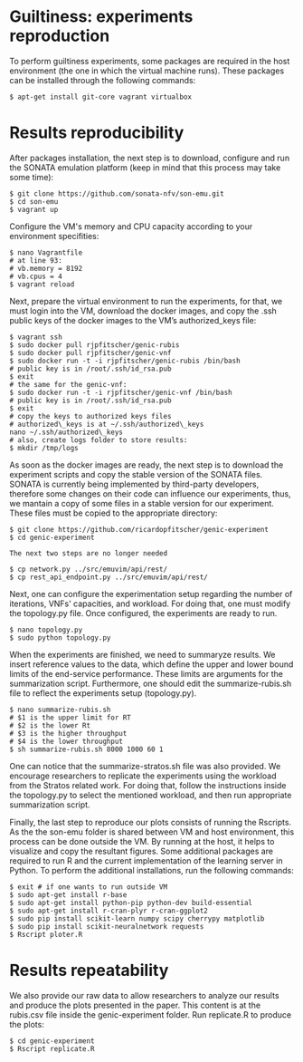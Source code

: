 # Guiltiness: experiments reproduction

To perform guiltiness experiments, some packages are required in the host environment (the one in which the virtual machine runs). These packages can be installed through the following commands: 
```
$ apt-get install git-core vagrant virtualbox
```

# Results reproducibility

After packages installation, the next step is to download, configure and run the SONATA emulation platform (keep in mind that this process may take some time):

```
$ git clone https://github.com/sonata-nfv/son-emu.git
$ cd son-emu
$ vagrant up
```

Configure the VM's memory and CPU capacity according to your environment specifities:

```
$ nano Vagrantfile
# at line 93:
# vb.memory = 8192 
# vb.cpus = 4
$ vagrant reload
```

Next, prepare the virtual environment to run the experiments, for that, we must login into the VM, download the docker images, and copy the .ssh public keys of the docker images to the VM’s authorized_keys file:

```
$ vagrant ssh
$ sudo docker pull rjpfitscher/genic-rubis
$ sudo docker pull rjpfitscher/genic-vnf
$ sudo docker run -t -i rjpfitscher/genic-rubis /bin/bash
# public key is in /root/.ssh/id_rsa.pub
$ exit
# the same for the genic-vnf:
$ sudo docker run -t -i rjpfitscher/genic-vnf /bin/bash
# public key is in /root/.ssh/id_rsa.pub
$ exit
# copy the keys to authorized keys files
# authorized\_keys is at ~/.ssh/authorized\_keys
nano ~/.ssh/authorized\_keys
# also, create logs folder to store results:
$ mkdir /tmp/logs
```

As soon as the docker images are ready, the next step is to download the experiment scripts and copy the stable version of the SONATA files. SONATA is currently being implemented by third-party developers, therefore some changes on their code can influence our experiments, thus, we mantain a copy of some files in a stable version for our experiment. These files must be copied to the appropriate directory:

```
$ git clone https://github.com/ricardopfitscher/genic-experiment
$ cd genic-experiment

The next two steps are no longer needed

$ cp network.py ../src/emuvim/api/rest/
$ cp rest_api_endpoint.py ../src/emuvim/api/rest/ 
```

Next, one can configure the experimentation setup regarding the number of iterations, VNFs' capacities, and workload. For doing that, one must modify the topology.py file. Once configured, the experiments are ready to run.

```
$ nano topology.py
$ sudo python topology.py
```

When the experiments are finished, we need to summaryze results. We insert reference values to the data, which define the upper and lower bound limits of the end-service performance. These limits are arguments for the summarization script. Furthermore, one should edit the summarize-rubis.sh file to reflect the experiments setup (topology.py).

```
$ nano summarize-rubis.sh
# $1 is the upper limit for RT
# $2 is the lower Rt
# $3 is the higher throughput
# $4 is the lower throughput
$ sh summarize-rubis.sh 8000 1000 60 1
```

One can notice that the summarize-stratos.sh file was also provided. We encourage researchers to replicate the experiments using the workload from the Stratos related work. For doing that, follow the instructions inside the topology.py to select the mentioned workload, and then run appropriate summarization script.   

Finally, the last step to reproduce our plots consists of running the Rscripts. As the the son-emu folder is shared between VM and host environment, this process can be done outside the VM. By running at the host, it helps to visualize and copy the resultant figures. Some additional packages are required to run R and the current implementation of the learning server in Python. To perform the additional installations, run the following commands:

```
$ exit # if one wants to run outside VM
$ sudo apt-get install r-base
$ sudo apt-get install python-pip python-dev build-essential 
$ sudo apt-get install r-cran-plyr r-cran-ggplot2
$ sudo pip install scikit-learn numpy scipy cherrypy matplotlib
$ sudo pip install scikit-neuralnetwork requests
$ Rscript ploter.R
```

# Results repeatability

We also provide our raw data to allow researchers to analyze our results and produce the plots presented in the paper. This content is at the rubis.csv file inside the genic-experiment folder. Run replicate.R to produce the plots:

```
$ cd genic-experiment
$ Rscript replicate.R
```
